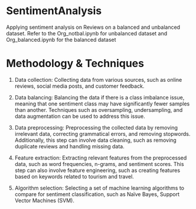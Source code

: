 # SentimentAnalysis
Applying sentiment analysis on Reviews on a balanced and unbalanced dataset.
Refer to the Org_notbal.ipynb for unbalanced dataset and Org_balanced.ipynb for the balanced dataset

# Methodology & Techniques 
1. Data collection: Collecting data from various sources, such as online reviews, social media posts, and customer feedback.

2. Data balancing: Balancing the data if there is a class imbalance issue, meaning that one sentiment class may have significantly fewer samples than another. Techniques such as oversampling, undersampling, and data augmentation can be used to address this issue.

3. Data preprocessing: Preprocessing the collected data by removing irrelevant data, correcting grammatical errors, and removing stopwords. Additionally, this step can involve data cleaning, such as removing duplicate reviews and handling missing data.

4. Feature extraction: Extracting relevant features from the preprocessed data, such as word frequencies, n-grams, and sentiment scores. This step can also involve feature engineering, such as creating features based on keywords related to tourism and travel.

5. Algorithm selection: Selecting a set of machine learning algorithms to compare for sentiment classification, such as Naïve Bayes, Support Vector Machines (SVM).
